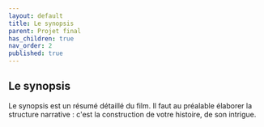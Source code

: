 ```yaml
---
layout: default
title: Le synopsis
parent: Projet final
has_children: true
nav_order: 2
published: true
---
```

## Le synopsis
Le synopsis est un résumé détaillé du film. Il faut au préalable élaborer la structure narrative : c'est la construction de votre histoire, de son intrigue.